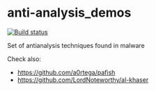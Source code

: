 # anti-analysis_demos
[![Build status](https://ci.appveyor.com/api/projects/status/076pfxtyg5t84t82?svg=true)](https://ci.appveyor.com/project/hasherezade/antianalysis-demos)

Set of antianalysis techniques found in malware

Check also: 
+ https://github.com/a0rtega/pafish
+ https://github.com/LordNoteworthy/al-khaser
